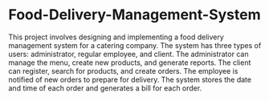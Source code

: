 # Food-Delivery-Management-System

This project involves designing and implementing a food delivery management system for a catering company. The system has three types of users: administrator, regular employee, and client. The administrator can manage the menu, create new products, and generate reports. The client can register, search for products, and create orders. The employee is notified of new orders to prepare for delivery. The system stores the date and time of each order and generates a bill for each order. 
